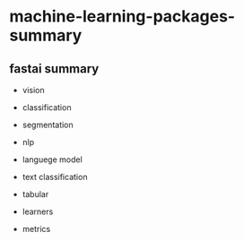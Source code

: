 # machine-learning-packages-summary

## fastai summary
 
* vision
 * classification
 * segmentation

* nlp
 * languege model
 * text classification
* tabular

* learners
* metrics

